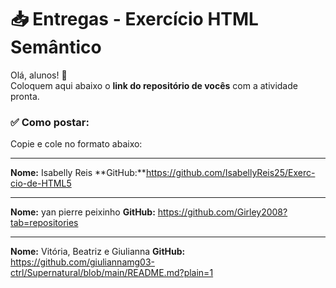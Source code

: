 # 📥 Entregas - Exercício HTML Semântico

Olá, alunos! 👋  
Coloquem aqui abaixo o **link do repositório de vocês** com a atividade pronta.

### ✅ Como postar:

Copie e cole no formato abaixo:

---

**Nome:** Isabelly Reis
**GitHub:**https://github.com/IsabellyReis25/Exerc-cio-de-HTML5

---

**Nome:** yan pierre peixinho 
**GitHub:** https://github.com/Girley2008?tab=repositories

---

**Nome:** Vitória, Beatriz e Giulianna
**GitHub:** https://github.com/giuliannamg03-ctrl/Supernatural/blob/main/README.md?plain=1
